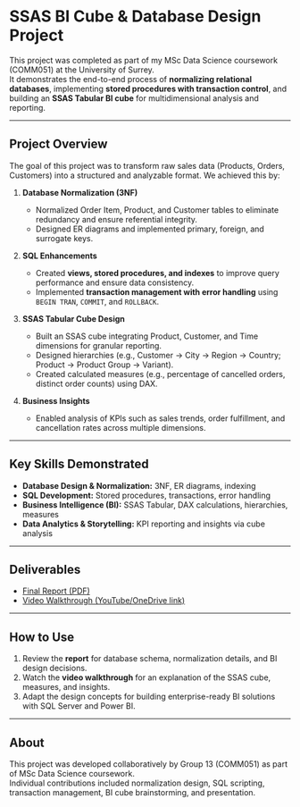 # SSAS BI Cube & Database Design Project

This project was completed as part of my MSc Data Science coursework (COMM051) at the University of Surrey.  
It demonstrates the end-to-end process of **normalizing relational databases**, implementing **stored procedures with transaction control**, and building an **SSAS Tabular BI cube** for multidimensional analysis and reporting.

---

## Project Overview

The goal of this project was to transform raw sales data (Products, Orders, Customers) into a structured and analyzable format. We achieved this by:

1. **Database Normalization (3NF)**  
   - Normalized Order Item, Product, and Customer tables to eliminate redundancy and ensure referential integrity.  
   - Designed ER diagrams and implemented primary, foreign, and surrogate keys.  

2. **SQL Enhancements**  
   - Created **views, stored procedures, and indexes** to improve query performance and ensure data consistency.  
   - Implemented **transaction management with error handling** using `BEGIN TRAN`, `COMMIT`, and `ROLLBACK`.

3. **SSAS Tabular Cube Design**  
   - Built an SSAS cube integrating Product, Customer, and Time dimensions for granular reporting.  
   - Designed hierarchies (e.g., Customer → City → Region → Country; Product → Product Group → Variant).  
   - Created calculated measures (e.g., percentage of cancelled orders, distinct order counts) using DAX.

4. **Business Insights**  
   - Enabled analysis of KPIs such as sales trends, order fulfillment, and cancellation rates across multiple dimensions.

---

## Key Skills Demonstrated

- **Database Design & Normalization:** 3NF, ER diagrams, indexing  
- **SQL Development:** Stored procedures, transactions, error handling  
- **Business Intelligence (BI):** SSAS Tabular, DAX calculations, hierarchies, measures  
- **Data Analytics & Storytelling:** KPI reporting and insights via cube analysis

---

## Deliverables

- [Final Report (PDF)](link-to-report)  
- [Video Walkthrough (YouTube/OneDrive link)](link-to-video)  

---

## How to Use

1. Review the **report** for database schema, normalization details, and BI design decisions.  
2. Watch the **video walkthrough** for an explanation of the SSAS cube, measures, and insights.  
3. Adapt the design concepts for building enterprise-ready BI solutions with SQL Server and Power BI.

---

## About

This project was developed collaboratively by Group 13 (COMM051) as part of MSc Data Science coursework.  
Individual contributions included normalization design, SQL scripting, transaction management, BI cube brainstorming, and presentation.

